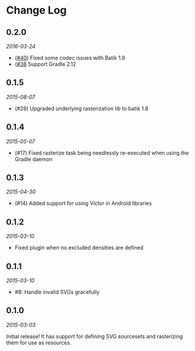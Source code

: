 Change Log
==========

0.2.0
-----
*2016-03-24*

- ([#40](https://github.com/trello/victor/pull/40)) Fixed some codec issues with Batik 1.8
- ([#38]((https://github.com/trello/victor/pull/38)) Support Gradle 2.12

0.1.5
-----
*2015-08-07*

- (#28) Upgraded underlying rasterization lib to batik 1.8

0.1.4
-----
*2015-05-07*

- (#17) Fixed rasterize task being needlessly re-executed when using the Gradle daemon

0.1.3
-----
*2015-04-30*

- (#14) Added support for using Victor in Android libraries

0.1.2
-----
*2015-03-10*

- Fixed plugin when no excluded densities are defined

0.1.1
-----
*2015-03-10*

- #8: Handle invalid SVGs gracefully

0.1.0
-----
*2015-03-03*

Initial release! It has support for defining SVG sourcesets and rasterizing them for use as resources.
